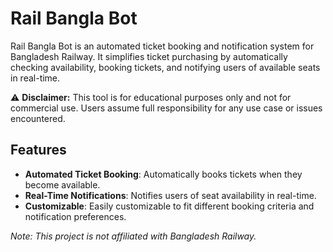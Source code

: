 # Rail Bangla Bot

Rail Bangla Bot is an automated ticket booking and notification system for Bangladesh Railway. It simplifies ticket purchasing by automatically checking availability, booking tickets, and notifying users of available seats in real-time.

:warning: **Disclaimer:** This tool is for educational purposes only and not for commercial use. Users assume full responsibility for any use case or issues encountered.

## Features
- **Automated Ticket Booking**: Automatically books tickets when they become available.
- **Real-Time Notifications**: Notifies users of seat availability in real-time.
- **Customizable**: Easily customizable to fit different booking criteria and notification preferences.


*Note: This project is not affiliated with Bangladesh Railway.*